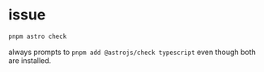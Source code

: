# issue

```bash
pnpm astro check
```

always prompts to `pnpm add @astrojs/check typescript` even though both are installed.
